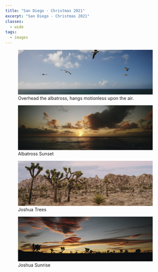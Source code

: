 ```yaml
---
title: "San Diego - Christmas 2021"
excerpt: "San Diego - Christmas 2021"
classes:
  - wide
tags: 
  - images
---
```


<figure>
	<a href="/assets/images/20121225-sandiego/DSCF2426.jpg"><img src="/assets/images/20121225-sandiego/DSCF2426.jpg"></a>
	<figcaption>Overhead the albatross, hangs motionless upon the air.</figcaption>
</figure>

<figure>
	<a href="/assets/images/20121225-sandiego/DSCF2453.jpg"><img src="/assets/images/20121225-sandiego/DSCF2453.jpg"></a>
	<figcaption>Albatross Sunset</figcaption>
</figure>

<figure>
	<a href="/assets/images/20121225-sandiego/DSCF2580.jpg"><img src="/assets/images/20121225-sandiego/DSCF2580.jpg"></a>
	<figcaption>Joshua Trees</figcaption>
</figure>

<figure>
	<a href="/assets/images/20121225-sandiego/DSCF2609.jpg"><img src="/assets/images/20121225-sandiego/DSCF2609.jpg"></a>
	<figcaption>Joshua Sunrise</figcaption>
</figure>

